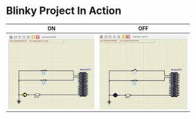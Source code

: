 # Blinky Project In Action

|ON|OFF|
|:--:|:--:|
|![LED on circuit](https://github.com/257858/Emb-C/blob/07e477d5f279b4a452dc0d17c582ef1aee063acd/simulation/Person_is_seated_and_turned_heater_on.png)|![LED off circuit](https://github.com/257858/Emb-C/blob/1febc3dc12973e4bb9452f8207adb5574d2294bd/simulation/Person%20_is_seated.png)|

